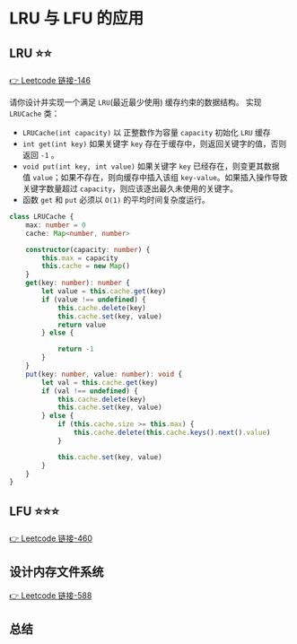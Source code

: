 # LRU 与 LFU 的应用

## LRU ⭐⭐
[👉 Leetcode 链接-146](https://leetcode.cn/problems/lru-cache/)

请你设计并实现一个满足 `LRU`(最近最少使用) 缓存约束的数据结构。
实现 `LRUCache` 类：
- `LRUCache(int capacity)` 以 正整数作为容量 `capacity` 初始化 `LRU` 缓存
- `int get(int key)` 如果关键字 `key` 存在于缓存中，则返回关键字的值，否则返回 `-1` 。
- `void put(int key, int value)` 如果关键字 `key` 已经存在，则变更其数据值 `value`；如果不存在，则向缓存中插入该组 `key-value`。如果插入操作导致关键字数量超过 `capacity`，则应该逐出最久未使用的关键字。
- 函数 `get` 和 `put` 必须以 `O(1)` 的平均时间复杂度运行。

```ts
class LRUCache {
    max: number = 0
    cache: Map<number, number>

    constructor(capacity: number) {
        this.max = capacity
        this.cache = new Map()
    }
    get(key: number): number {
        let value = this.cache.get(key)
        if (value !== undefined) {
            this.cache.delete(key)
            this.cache.set(key, value)
            return value
        } else {

            return -1
        }
    }
    put(key: number, value: number): void {
        let val = this.cache.get(key)
        if (val !== undefined) {
            this.cache.delete(key)
            this.cache.set(key, value)
        } else {
            if (this.cache.size >= this.max) {
                this.cache.delete(this.cache.keys().next().value)
            }

            this.cache.set(key, value)
        }
    }
}
```
## LFU ⭐⭐⭐
[👉 Leetcode 链接-460](https://leetcode.cn/problems/lfu-cache/)

## 设计内存文件系统
[👉 Leetcode 链接-588](https://leetcode.cn/problems/design-in-memory-file-system/solution/she-ji-nei-cun-wen-jian-xi-tong-by-leetcode/)


## 总结
